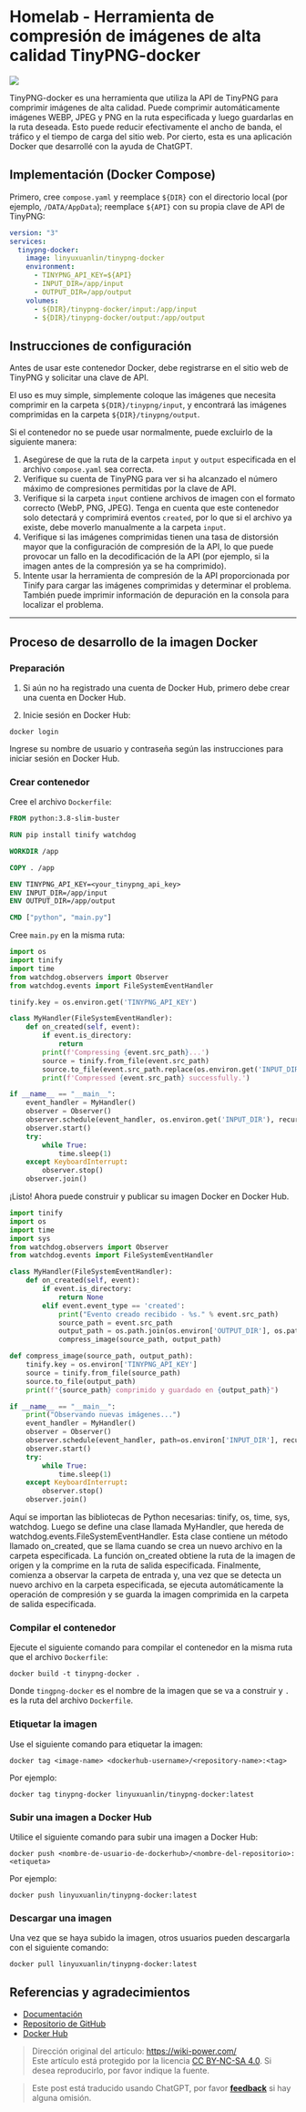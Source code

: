 # Homelab - Herramienta de compresión de imágenes de alta calidad TinyPNG-docker

![](https://f004.backblazeb2.com/file/wiki-media/img/20230416163137.png)

TinyPNG-docker es una herramienta que utiliza la API de TinyPNG para comprimir imágenes de alta calidad. Puede comprimir automáticamente imágenes WEBP, JPEG y PNG en la ruta especificada y luego guardarlas en la ruta deseada. Esto puede reducir efectivamente el ancho de banda, el tráfico y el tiempo de carga del sitio web. Por cierto, esta es una aplicación Docker que desarrollé con la ayuda de ChatGPT.

## Implementación (Docker Compose)

Primero, cree `compose.yaml` y reemplace `${DIR}` con el directorio local (por ejemplo, `/DATA/AppData`); reemplace `${API}` con su propia clave de API de TinyPNG:

```yaml title="compose.yaml"
version: "3"
services:
  tinypng-docker:
    image: linyuxuanlin/tinypng-docker
    environment:
      - TINYPNG_API_KEY=${API}
      - INPUT_DIR=/app/input
      - OUTPUT_DIR=/app/output
    volumes:
      - ${DIR}/tinypng-docker/input:/app/input
      - ${DIR}/tinypng-docker/output:/app/output
```

## Instrucciones de configuración

Antes de usar este contenedor Docker, debe registrarse en el sitio web de TinyPNG y solicitar una clave de API.

El uso es muy simple, simplemente coloque las imágenes que necesita comprimir en la carpeta `${DIR}/tinypng/input`, y encontrará las imágenes comprimidas en la carpeta `${DIR}/tinypng/output`.

Si el contenedor no se puede usar normalmente, puede excluirlo de la siguiente manera:

1. Asegúrese de que la ruta de la carpeta `input` y `output` especificada en el archivo `compose.yaml` sea correcta.
2. Verifique su cuenta de TinyPNG para ver si ha alcanzado el número máximo de compresiones permitidas por la clave de API.
3. Verifique si la carpeta `input` contiene archivos de imagen con el formato correcto (WebP, PNG, JPEG). Tenga en cuenta que este contenedor solo detectará y comprimirá eventos `created`, por lo que si el archivo ya existe, debe moverlo manualmente a la carpeta `input`.
4. Verifique si las imágenes comprimidas tienen una tasa de distorsión mayor que la configuración de compresión de la API, lo que puede provocar un fallo en la decodificación de la API (por ejemplo, si la imagen antes de la compresión ya se ha comprimido).
5. Intente usar la herramienta de compresión de la API proporcionada por Tinify para cargar las imágenes comprimidas y determinar el problema. También puede imprimir información de depuración en la consola para localizar el problema.

---

## Proceso de desarrollo de la imagen Docker

### Preparación

1. Si aún no ha registrado una cuenta de Docker Hub, primero debe crear una cuenta en Docker Hub.

2. Inicie sesión en Docker Hub:

```shell
docker login
```

Ingrese su nombre de usuario y contraseña según las instrucciones para iniciar sesión en Docker Hub.

### Crear contenedor

Cree el archivo `Dockerfile`:

```Dockerfile title="Dockerfile"
FROM python:3.8-slim-buster

RUN pip install tinify watchdog

WORKDIR /app

COPY . /app

ENV TINYPNG_API_KEY=<your_tinypng_api_key>
ENV INPUT_DIR=/app/input
ENV OUTPUT_DIR=/app/output

CMD ["python", "main.py"]
```

Cree `main.py` en la misma ruta:

```python
import os
import tinify
import time
from watchdog.observers import Observer
from watchdog.events import FileSystemEventHandler

tinify.key = os.environ.get('TINYPNG_API_KEY')

class MyHandler(FileSystemEventHandler):
    def on_created(self, event):
        if event.is_directory:
            return
        print(f'Compressing {event.src_path}...')
        source = tinify.from_file(event.src_path)
        source.to_file(event.src_path.replace(os.environ.get('INPUT_DIR'), os.environ.get('OUTPUT_DIR')))
        print(f'Compressed {event.src_path} successfully.')

if __name__ == "__main__":
    event_handler = MyHandler()
    observer = Observer()
    observer.schedule(event_handler, os.environ.get('INPUT_DIR'), recursive=True)
    observer.start()
    try:
        while True:
            time.sleep(1)
    except KeyboardInterrupt:
        observer.stop()
    observer.join()
```

¡Listo! Ahora puede construir y publicar su imagen Docker en Docker Hub.

```py title="main.py"
import tinify
import os
import time
import sys
from watchdog.observers import Observer
from watchdog.events import FileSystemEventHandler

class MyHandler(FileSystemEventHandler):
    def on_created(self, event):
        if event.is_directory:
            return None
        elif event.event_type == 'created':
            print("Evento creado recibido - %s." % event.src_path)
            source_path = event.src_path
            output_path = os.path.join(os.environ['OUTPUT_DIR'], os.path.basename(source_path))
            compress_image(source_path, output_path)

def compress_image(source_path, output_path):
    tinify.key = os.environ['TINYPNG_API_KEY']
    source = tinify.from_file(source_path)
    source.to_file(output_path)
    print(f"{source_path} comprimido y guardado en {output_path}")

if __name__ == "__main__":
    print("Observando nuevas imágenes...")
    event_handler = MyHandler()
    observer = Observer()
    observer.schedule(event_handler, path=os.environ['INPUT_DIR'], recursive=False)
    observer.start()
    try:
        while True:
            time.sleep(1)
    except KeyboardInterrupt:
        observer.stop()
    observer.join()
```

Aquí se importan las bibliotecas de Python necesarias: tinify, os, time, sys, watchdog. Luego se define una clase llamada MyHandler, que hereda de watchdog.events.FileSystemEventHandler. Esta clase contiene un método llamado on_created, que se llama cuando se crea un nuevo archivo en la carpeta especificada. La función on_created obtiene la ruta de la imagen de origen y la comprime en la ruta de salida especificada. Finalmente, comienza a observar la carpeta de entrada y, una vez que se detecta un nuevo archivo en la carpeta especificada, se ejecuta automáticamente la operación de compresión y se guarda la imagen comprimida en la carpeta de salida especificada.

### Compilar el contenedor

Ejecute el siguiente comando para compilar el contenedor en la misma ruta que el archivo `Dockerfile`:

```shell
docker build -t tinypng-docker .
```

Donde `tingpng-docker` es el nombre de la imagen que se va a construir y `.` es la ruta del archivo `Dockerfile`.

### Etiquetar la imagen

Use el siguiente comando para etiquetar la imagen:

```shell
docker tag <image-name> <dockerhub-username>/<repository-name>:<tag>
```

Por ejemplo:

```shell
docker tag tinypng-docker linyuxuanlin/tinypng-docker:latest
```

### Subir una imagen a Docker Hub

Utilice el siguiente comando para subir una imagen a Docker Hub:

```shell
docker push <nombre-de-usuario-de-dockerhub>/<nombre-del-repositorio>:<etiqueta>

```

Por ejemplo:

```shell
docker push linyuxuanlin/tinypng-docker:latest
```

### Descargar una imagen

Una vez que se haya subido la imagen, otros usuarios pueden descargarla con el siguiente comando:

```shell
docker pull linyuxuanlin/tinypng-docker:latest
```

## Referencias y agradecimientos

- [Documentación](https://wiki-power.com/es/Homelab-%E9%AB%98%E8%B4%A8%E9%87%8F%E5%9B%BE%E7%89%87%E5%8E%8B%E7%BC%A9%E5%B7%A5%E5%85%B7TinyPNG-docker)
- [Repositorio de GitHub](https://github.com/linyuxuanlin/Dockerfiles/tree/main/tinypng-docker)
- [Docker Hub](https://hub.docker.com/r/linyuxuanlin/tinypng-docker)

> Dirección original del artículo: <https://wiki-power.com/>  
> Este artículo está protegido por la licencia [CC BY-NC-SA 4.0](https://creativecommons.org/licenses/by/4.0/deed.zh). Si desea reproducirlo, por favor indique la fuente.

> Este post está traducido usando ChatGPT, por favor [**feedback**](https://github.com/linyuxuanlin/Wiki_MkDocs/issues/new) si hay alguna omisión.